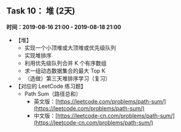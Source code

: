 ## Task 10： 堆 (2天) 
**时间：2019-08-16 21:00 - 2019-08-18 21:00**
* 【堆】
  * 实现一个小顶堆或大顶堆或优先级队列
  * 实现堆排序
  * 利用优先级队列合并 K 个有序数组
  * 求一组动态数据集合的最大 Top K
  * （选做）第三天堆排序学习（复习）
* 【对应的 LeetCode 练习题】
  * Path Sum（路径总和）
    * 英文版：[https://leetcode.com/problems/path-sum/](https://leetcode.com/problems/path-sum/)
    * 中文版：[https://leetcode-cn.com/problems/path-sum/](https://leetcode-cn.com/problems/path-sum/)
